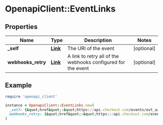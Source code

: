# OpenapiClient::EventLinks

## Properties

| Name | Type | Description | Notes |
| ---- | ---- | ----------- | ----- |
| **_self** | [**Link**](Link.md) | The URI of the event | [optional] |
| **webhooks_retry** | [**Link**](Link.md) | A link to retry all of the webhooks configured for the event | [optional] |

## Example

```ruby
require 'openapi_client'

instance = OpenapiClient::EventLinks.new(
  _self: {&quot;href&quot;:&quot;https://api.checkout.com/events/evt_az5sblvku4ge3dwpztvyizgcau&quot;},
  webhooks_retry: {&quot;href&quot;:&quot;https://api.checkout.com/events/evt_az5sblvku4ge3dwpztvyizgcau/webhooks/retry&quot;}
)
```

